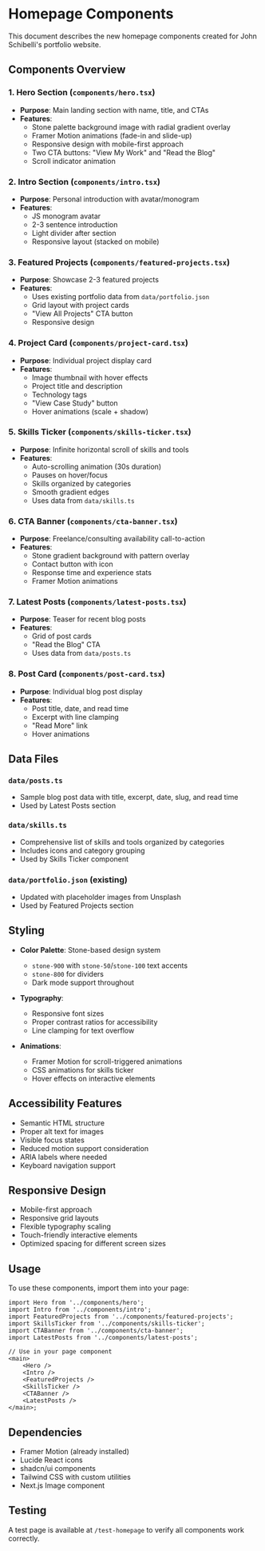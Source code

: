 # Homepage Components

This document describes the new homepage components created for John Schibelli's portfolio website.

## Components Overview

### 1. Hero Section (`components/hero.tsx`)

- **Purpose**: Main landing section with name, title, and CTAs
- **Features**:
  - Stone palette background image with radial gradient overlay
  - Framer Motion animations (fade-in and slide-up)
  - Responsive design with mobile-first approach
  - Two CTA buttons: "View My Work" and "Read the Blog"
  - Scroll indicator animation

### 2. Intro Section (`components/intro.tsx`)

- **Purpose**: Personal introduction with avatar/monogram
- **Features**:
  - JS monogram avatar
  - 2-3 sentence introduction
  - Light divider after section
  - Responsive layout (stacked on mobile)

### 3. Featured Projects (`components/featured-projects.tsx`)

- **Purpose**: Showcase 2-3 featured projects
- **Features**:
  - Uses existing portfolio data from `data/portfolio.json`
  - Grid layout with project cards
  - "View All Projects" CTA button
  - Responsive design

### 4. Project Card (`components/project-card.tsx`)

- **Purpose**: Individual project display card
- **Features**:
  - Image thumbnail with hover effects
  - Project title and description
  - Technology tags
  - "View Case Study" button
  - Hover animations (scale + shadow)

### 5. Skills Ticker (`components/skills-ticker.tsx`)

- **Purpose**: Infinite horizontal scroll of skills and tools
- **Features**:
  - Auto-scrolling animation (30s duration)
  - Pauses on hover/focus
  - Skills organized by categories
  - Smooth gradient edges
  - Uses data from `data/skills.ts`

### 6. CTA Banner (`components/cta-banner.tsx`)

- **Purpose**: Freelance/consulting availability call-to-action
- **Features**:
  - Stone gradient background with pattern overlay
  - Contact button with icon
  - Response time and experience stats
  - Framer Motion animations

### 7. Latest Posts (`components/latest-posts.tsx`)

- **Purpose**: Teaser for recent blog posts
- **Features**:
  - Grid of post cards
  - "Read the Blog" CTA
  - Uses data from `data/posts.ts`

### 8. Post Card (`components/post-card.tsx`)

- **Purpose**: Individual blog post display
- **Features**:
  - Post title, date, and read time
  - Excerpt with line clamping
  - "Read More" link
  - Hover animations

## Data Files

### `data/posts.ts`

- Sample blog post data with title, excerpt, date, slug, and read time
- Used by Latest Posts section

### `data/skills.ts`

- Comprehensive list of skills and tools organized by categories
- Includes icons and category grouping
- Used by Skills Ticker component

### `data/portfolio.json` (existing)

- Updated with placeholder images from Unsplash
- Used by Featured Projects section

## Styling

- **Color Palette**: Stone-based design system
  - `stone-900` with `stone-50`/`stone-100` text accents
  - `stone-800` for dividers
  - Dark mode support throughout

- **Typography**:
  - Responsive font sizes
  - Proper contrast ratios for accessibility
  - Line clamping for text overflow

- **Animations**:
  - Framer Motion for scroll-triggered animations
  - CSS animations for skills ticker
  - Hover effects on interactive elements

## Accessibility Features

- Semantic HTML structure
- Proper alt text for images
- Visible focus states
- Reduced motion support consideration
- ARIA labels where needed
- Keyboard navigation support

## Responsive Design

- Mobile-first approach
- Responsive grid layouts
- Flexible typography scaling
- Touch-friendly interactive elements
- Optimized spacing for different screen sizes

## Usage

To use these components, import them into your page:

```tsx
import Hero from '../components/hero';
import Intro from '../components/intro';
import FeaturedProjects from '../components/featured-projects';
import SkillsTicker from '../components/skills-ticker';
import CTABanner from '../components/cta-banner';
import LatestPosts from '../components/latest-posts';

// Use in your page component
<main>
	<Hero />
	<Intro />
	<FeaturedProjects />
	<SkillsTicker />
	<CTABanner />
	<LatestPosts />
</main>;
```

## Dependencies

- Framer Motion (already installed)
- Lucide React icons
- shadcn/ui components
- Tailwind CSS with custom utilities
- Next.js Image component

## Testing

A test page is available at `/test-homepage` to verify all components work correctly.
